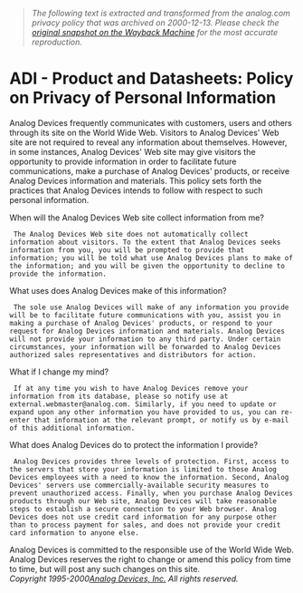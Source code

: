 > *The following text is extracted and transformed from the analog.com privacy policy that was archived on 2000-12-13. Please check the [original snapshot on the Wayback Machine](https://web.archive.org/web/20001213223700id_/http%3A//www.analog.com/product/privacy.html) for the most accurate reproduction.*

# ADI - Product and Datasheets: Policy on Privacy of Personal Information

Analog Devices frequently communicates with customers, users and others through its site on the World Wide Web. Visitors to Analog Devices' Web site are not required to reveal any information about themselves. However, in some instances, Analog Devices' Web site may give visitors the opportunity to provide information in order to facilitate future communications, make a purchase of Analog Devices' products, or receive Analog Devices information and materials. This policy sets forth the practices that Analog Devices intends to follow with respect to such personal information. 

When will the Analog Devices Web site collect information from me?  

     The Analog Devices Web site does not automatically collect information about visitors. To the extent that Analog Devices seeks information from you, you will be prompted to provide that information; you will be told what use Analog Devices plans to make of the information; and you will be given the opportunity to decline to provide the information. 
What uses does Analog Devices make of this information?  

     The sole use Analog Devices will make of any information you provide will be to facilitate future communications with you, assist you in making a purchase of Analog Devices' products, or respond to your request for Analog Devices information and materials. Analog Devices will not provide your information to any third party. Under certain circumstances, your information will be forwarded to Analog Devices authorized sales representatives and distributors for action. 
What if I change my mind?  

     If at any time you wish to have Analog Devices remove your information from its database, please so notify use at external.webmaster@analog.com. Similarly, if you need to update or expand upon any other information you have provided to us, you can re-enter that information at the relevant prompt, or notify us by e-mail of this additional information. 
What does Analog Devices do to protect the information I provide?  

     Analog Devices provides three levels of protection. First, access to the servers that store your information is limited to those Analog Devices employees with a need to know the information. Second, Analog Devices' servers use commercially-available security measures to prevent unauthorized access. Finally, when you purchase Analog Devices products through our Web site, Analog Devices will take reasonable steps to establish a secure connection to your Web browser. Analog Devices does not use credit card information for any purpose other than to process payment for sales, and does not provide your credit card information to anyone else. 
Analog Devices is committed to the responsible use of the World Wide Web. Analog Devices reserves the right to change or amend this policy from time to time, but will post any such changes on this site.  
 _Copyright 1995-2000[Analog Devices, Inc.](https://web.archive.org/world/corp_fin/profile/profile.html) All rights reserved._
